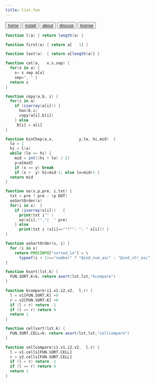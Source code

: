 ```yaml
---
title: list.fun
---
```


<button class="button button1"><a href="/simpleai/index>home">home</a></button>
<button class="button button2"><a href="/simpleai/INSTALL>install">install</a></button>
<button class="button button1"><a href="/simpleai/ABOUT>doc">about</a></button>
<button class="button button2"><a href="http://github.com/timm/simpleai/issues>discuss">discuss</a></button>
<button class="button button1"><a href="/simpleai/LICENSE">license</a></button>

```awk
function l(a) { return length(a) }
```

```awk
function first(a) { return a[   1] }
```
```awk
function last(a)  { return a[length(a)] }
```

```awk
function cat(a,   x,s,sep) {
  for(x in a) {
    s= s sep a[x]
    sep=", " }
  return s
}
```


```awk
function copy(a,b, i) {
  for(i in a)
    if (isarray(a[i])) {
      has(b,i)
      copy(a[i],b[i]) 
    } else
     b[i] = a[i]
}
```

```awk
function binChop(a,x,           y,lo, hi,mid)  {
  lo = 1
  hi = l(a)
  while (lo <= hi) {
    mid = int((hi + lo) / 2)
    y=a[mid]
    if (x == y) break
    if (x <  y) hi=mid-1; else lo=mid+1 }
  return mid 
}
```

```awk
function oo(x,p,pre, i,txt) {
  txt = pre ? pre : (p DOT)
  ooSortOrder(x)
  for(i in x)  {
    if (isarray(x[i]))   {
      print(txt i"" )
      oo(x[i],"","|  " pre)
    } else
      print(txt i (x[i]==""?"": ": " x[i])) }
}
```

```awk
function ooSortOrder(x, i) {
  for (i in x)
    return PROCINFO["sorted_in"] = \
      typeof(i + 1)=="number" ? "@ind_num_asc" : "@ind_str_asc" 
}
```

```awk
function ksort(lst,k) { 
  FUN.SORT.K=k; return asort(lst,lst,"kcompare")
}
```

```awk
function kcompare(i1,v1,i2,v2,  l,r) {
  l = v1[FUN.SORT.K] +0
  r = v2[FUN.SORT.K] +0
  if (l < r) return -1
  if (l == r) return 0
  return 1 
} 
```


```awk
function cellsort(lst,k) { 
  FUN.SORT.CELL=k; return asort(lst,lst,"cellcompare") 
}
```

```awk
function cellcompare(i1,v1,i2,v2,  l,r) {
  l = v1.cells[FUN.SORT.CELL]
  r = v2.cells[FUN.SORT.CELL]
  if (l < r) return -1
  if (l == r) return 0
  return 1 
}
```




